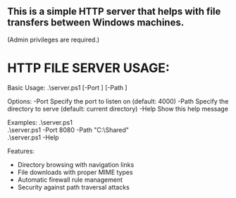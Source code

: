 ## This is a simple HTTP server that helps with file transfers between Windows machines.
(Admin privileges are required.)

HTTP FILE SERVER USAGE:
======================

Basic Usage:
  .\server.ps1 [-Port <number>] [-Path <directory>]

Options:
  -Port       Specify the port to listen on (default: 4000)
  -Path       Specify the directory to serve (default: current directory)
  -Help       Show this help message

Examples:
  .\server.ps1 <br>
  .\server.ps1 -Port 8080 -Path "C:\Shared" <br>
  .\server.ps1 -Help <br>

Features:
  - Directory browsing with navigation links
  - File downloads with proper MIME types
  - Automatic firewall rule management
  - Security against path traversal attacks
